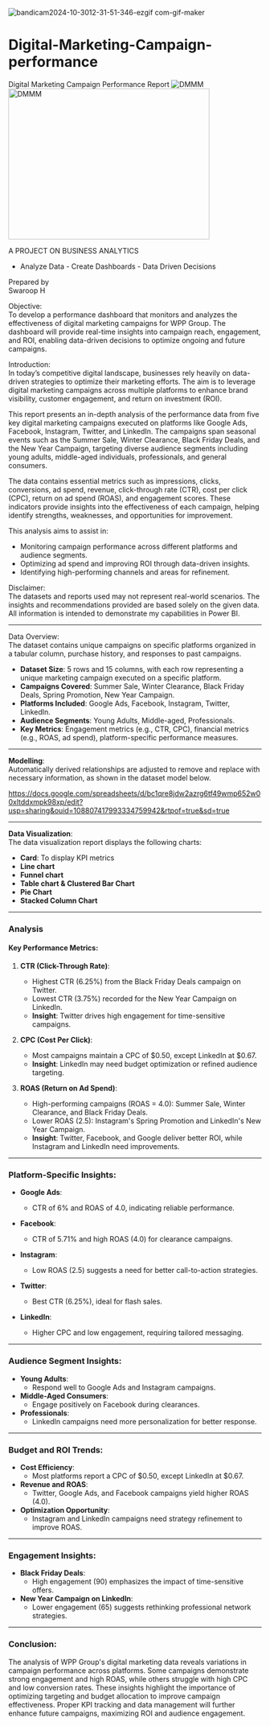 ![bandicam2024-10-3012-31-51-346-ezgif com-gif-maker](https://github.com/user-attachments/assets/6035d698-5dfc-4c1d-a047-50e28c4fcde1)

# Digital-Marketing-Campaign-performance
Digital Marketing Campaign Performance Report
![DMMM](https://github.com/user-attachments/assets/30337306-d1ef-4999-b7d9-4cfbe61d1097)
<img src="https://github.com/user-attachments/assets/30337306-d1ef-4999-b7d9-4cfbe61d1097" alt="DMMM" width="400" height="300">

A PROJECT ON BUSINESS ANALYTICS  
- Analyze Data      - Create Dashboards      - Data Driven Decisions  

Prepared by  
Swaroop H  

Objective:  
To develop a performance dashboard that monitors and analyzes the effectiveness of digital marketing campaigns for WPP Group. The dashboard will provide real-time insights into campaign reach, engagement, and ROI, enabling data-driven decisions to optimize ongoing and future campaigns.  

Introduction:  
In today’s competitive digital landscape, businesses rely heavily on data-driven strategies to optimize their marketing efforts. The aim is to leverage digital marketing campaigns across multiple platforms to enhance brand visibility, customer engagement, and return on investment (ROI).  

This report presents an in-depth analysis of the performance data from five key digital marketing campaigns executed on platforms like Google Ads, Facebook, Instagram, Twitter, and LinkedIn. The campaigns span seasonal events such as the Summer Sale, Winter Clearance, Black Friday Deals, and the New Year Campaign, targeting diverse audience segments including young adults, middle-aged individuals, professionals, and general consumers.  

The data contains essential metrics such as impressions, clicks, conversions, ad spend, revenue, click-through rate (CTR), cost per click (CPC), return on ad spend (ROAS), and engagement scores. These indicators provide insights into the effectiveness of each campaign, helping identify strengths, weaknesses, and opportunities for improvement.  

This analysis aims to assist in:  
- Monitoring campaign performance across different platforms and audience segments.  
- Optimizing ad spend and improving ROI through data-driven insights.  
- Identifying high-performing channels and areas for refinement.  

Disclaimer:  
The datasets and reports used may not represent real-world scenarios. The insights and recommendations provided are based solely on the given data. All information is intended to demonstrate my capabilities in Power BI.  

---

Data Overview:  
The dataset contains unique campaigns on specific platforms organized in a tabular column, purchase history, and responses to past campaigns.

- **Dataset Size**: 5 rows and 15 columns, with each row representing a unique marketing campaign executed on a specific platform.  
- **Campaigns Covered**: Summer Sale, Winter Clearance, Black Friday Deals, Spring Promotion, New Year Campaign.  
- **Platforms Included**: Google Ads, Facebook, Instagram, Twitter, LinkedIn.  
- **Audience Segments**: Young Adults, Middle-aged, Professionals.  
- **Key Metrics**: Engagement metrics (e.g., CTR, CPC), financial metrics (e.g., ROAS, ad spend), platform-specific performance measures.  

---

**Modelling**:  
Automatically derived relationships are adjusted to remove and replace with necessary information, as shown in the dataset model below.  

https://docs.google.com/spreadsheets/d/bc1qre8jdw2azrg6tf49wmp652w00xltddxmpk98xp/edit?usp=sharing&ouid=108807417993334759942&rtpof=true&sd=true  

---

**Data Visualization**:  
The data visualization report displays the following charts:  
- **Card**: To display KPI metrics  
- **Line chart**  
- **Funnel chart**  
- **Table chart & Clustered Bar Chart**  
- **Pie Chart**  
- **Stacked Column Chart**

---

### Analysis  

#### Key Performance Metrics:  
1. **CTR (Click-Through Rate)**:  
   - Highest CTR (6.25%) from the Black Friday Deals campaign on Twitter.  
   - Lowest CTR (3.75%) recorded for the New Year Campaign on LinkedIn.  
   - **Insight**: Twitter drives high engagement for time-sensitive campaigns.

2. **CPC (Cost Per Click)**:  
   - Most campaigns maintain a CPC of $0.50, except LinkedIn at $0.67.  
   - **Insight**: LinkedIn may need budget optimization or refined audience targeting.

3. **ROAS (Return on Ad Spend)**:  
   - High-performing campaigns (ROAS = 4.0): Summer Sale, Winter Clearance, and Black Friday Deals.  
   - Lower ROAS (2.5): Instagram's Spring Promotion and LinkedIn's New Year Campaign.  
   - **Insight**: Twitter, Facebook, and Google deliver better ROI, while Instagram and LinkedIn need improvements.

---

### Platform-Specific Insights:  
- **Google Ads**:  
   - CTR of 6% and ROAS of 4.0, indicating reliable performance.  

- **Facebook**:  
   - CTR of 5.71% and high ROAS (4.0) for clearance campaigns.  

- **Instagram**:  
   - Low ROAS (2.5) suggests a need for better call-to-action strategies.  

- **Twitter**:  
   - Best CTR (6.25%), ideal for flash sales.  

- **LinkedIn**:  
   - Higher CPC and low engagement, requiring tailored messaging.

---

### Audience Segment Insights:  
- **Young Adults**:  
   - Respond well to Google Ads and Instagram campaigns.  
- **Middle-Aged Consumers**:  
   - Engage positively on Facebook during clearances.  
- **Professionals**:  
   - LinkedIn campaigns need more personalization for better response.

---

### Budget and ROI Trends:  
- **Cost Efficiency**:  
   - Most platforms report a CPC of $0.50, except LinkedIn at $0.67.  
- **Revenue and ROAS**:  
   - Twitter, Google Ads, and Facebook campaigns yield higher ROAS (4.0).  
- **Optimization Opportunity**:  
   - Instagram and LinkedIn campaigns need strategy refinement to improve ROAS.

---

### Engagement Insights:  
- **Black Friday Deals**:  
   - High engagement (90) emphasizes the impact of time-sensitive offers.  
- **New Year Campaign on LinkedIn**:  
   - Lower engagement (65) suggests rethinking professional network strategies.

---

### Conclusion:  
The analysis of WPP Group's digital marketing data reveals variations in campaign performance across platforms. Some campaigns demonstrate strong engagement and high ROAS, while others struggle with high CPC and low conversion rates. These insights highlight the importance of optimizing targeting and budget allocation to improve campaign effectiveness. Proper KPI tracking and data management will further enhance future campaigns, maximizing ROI and audience engagement.
